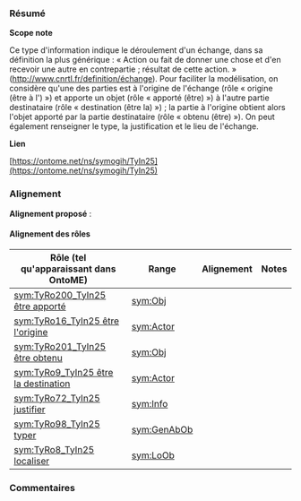 ### Résumé

**Scope note**

Ce type d'information indique le déroulement d'un échange, dans sa définition la plus générique : « Action ou fait de donner une chose et d'en recevoir une autre en contrepartie ; résultat de cette action. » (http://www.cnrtl.fr/definition/échange).	Pour faciliter la modélisation, on considère qu'une des parties est à l'origine de l'échange (rôle « origine (être à l') ») et apporte un objet (rôle « apporté (être) ») à l'autre partie destinataire (rôle « destination (être la) ») ; la partie à l'origine obtient alors l'objet apporté par la partie destinataire (rôle « obtenu (être) »).	On peut également renseigner le type, la justification et le lieu de l'échange.

**Lien**

[https://ontome.net/ns/symogih/TyIn25](https://ontome.net/ns/symogih/TyIn25)

### Alignement

**Alignement proposé** :

#### Alignement des rôles

| Rôle (tel qu'apparaissant dans OntoME) | Range | Alignement | Notes |
| ----- | ----- | ----- | ----- |
| [sym:TyRo200_TyIn25 être apporté](https://ontome.net/ns/symogih/TyRo200_TyIn25) | [sym:Obj](https://ontome.net/ns/symogih/Obj) |   |   |
| [sym:TyRo16_TyIn25 être l'origine](https://ontome.net/ns/symogih/TyRo16_TyIn25) | [sym:Actor](https://ontome.net/ns/symogih/Actor) |   |   |
| [sym:TyRo201_TyIn25 être obtenu](https://ontome.net/ns/symogih/TyRo201_TyIn25) | [sym:Obj](https://ontome.net/ns/symogih/Obj) |   |   |
| [sym:TyRo9_TyIn25 être la destination](https://ontome.net/ns/symogih/TyRo9_TyIn25) | [sym:Actor](https://ontome.net/ns/symogih/Actor) |   |   |
| [sym:TyRo72_TyIn25 justifier](https://ontome.net/ns/symogih/TyRo72_TyIn25) | [sym:Info](https://ontome.net/ns/symogih/Info) |   |   |
| [sym:TyRo98_TyIn25 typer](https://ontome.net/ns/symogih/TyRo98_TyIn25) | [sym:GenAbOb](https://ontome.net/ns/symogih/GenAbOb) |   |   |
| [sym:TyRo8_TyIn25 localiser](https://ontome.net/ns/symogih/TyRo8_TyIn25) | [sym:LoOb](https://ontome.net/ns/symogih/LoOb) |   |   |

### Commentaires